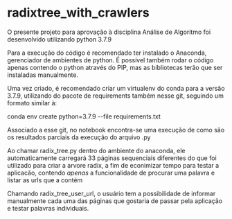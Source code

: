 # radixtree_with_crawlers

O presente projeto para aprovação à disciplina Análise de Algoritmo foi desenvolvido utilizando python 3.7.9

Para a execução do código é recomendado ter instalado o Anaconda, gerenciador de ambientes de python. É possível também rodar o código apenas contendo o python através do PIP, mas as bibliotecas terão que ser instaladas manualmente.

Uma vez criado, é recomendado criar um virtualenv do conda para a versão 3.7.9, utilizando do pacote de requirements também nesse git, seguindo um formato similar à:

conda env create python=3.7.9 --file requirements.txt

Associado a esse git, no notebook encontra-se uma execução de como são os resultados parciais da execução do arquivo .py

Ao chamar radix_tree.py dentro do ambiente do anaconda, ele automaticamente carregará 33 páginas sequenciais diferentes do que foi utilizado para criar a arvore radix, a fim de econimizar tempo para testar a aplicacão, contendo *apenas* a funcionalidade de procurar uma palavra e listar as urls que a contém

Chamando radix_tree_user_url, o usuário tem a possibilidade de informar manualmente cada uma das páginas que gostaria de passar pela aplicação e testar palavras individuais.